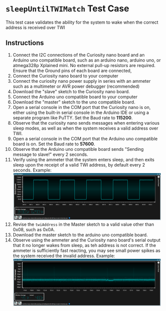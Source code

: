 # `sleepUntilTWIMatch` Test Case
This test case validates the ability for the system to wake when the correct address is received over TWI

## Instructions
1. Connect the I2C connections of the Curiosity nano board and an Arduino uno compatible board, such as an arduino nano, arduino uno, or atmega328p Xplained mini. No external pull-up resistors are required. Ensure that the Ground pins of each board are connected,
2. Connect the Curiosity nano board to your computer
3. Connect the curiosity nano power supply in series with an ammeter such as a multimeter or AVR power debugger (recommended)
4. Download the "slave" sketch to the Curiosity nano board.
5. Connect the Arduino uno compatible board to your computer
6. Download the "master" sketch to the uno compatible board.
7. Open a serial console in the COM port that the Curiosity nano is on, either using the built-in serial console in the Arduino IDE or using a separate program like PuTTY. Set the Baud rate to **115200**.
8. Observe that the curiosity nano sends messages when entering various sleep modes, as well as when the system receives a valid address over TWI.
9. Open a serial console in the COM port that the Arduino uno compatible board is on. Set the Baud rate to **57600**.
10. Observe that the Arduino uno compatible board sends "Sending message to slave!" every 2 seconds.
11. Verify using the ammeter that the system enters sleep, and then exits sleep upon the receipt of a valid TWI address, by default every 2 seconds. 
Example:
![right_address.png](right_address.png)
12. Revise the `twiAddress` in the Master sketch to a valid value other than 0x08, such as 0x0A.
13. Download the master sketch to the arduino uno compatible board.
14. Observe using the ammeter and the Curiosity nano board's serial output that it no longer wakes from sleep, as teh address is not correct. If the ammeter is sufficiently fast reacting, you may see small power spikes as the system received the invalid address. 
Example:
![right_address.png](wrong_address.png)